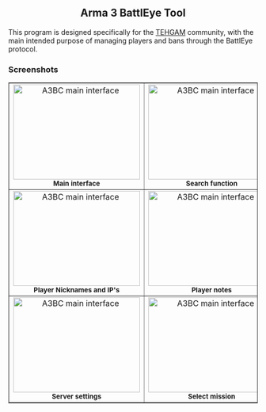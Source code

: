 <h2 align="center">Arma 3 BattlEye Tool</h2>
<p>This program is designed specifically for the <a href="http://tehgam.com/">TEHGAM</a> community, with the main intended purpose of managing players and bans through the BattlEye protocol.</p>

<h3>Screenshots</h3>
<table border="1">
  <tr>
    <td align="center">
      <a href="https://raw.githubusercontent.com/tym32167/arma3beclient/master/desc/1.PNG">
        <img src="https://github.com/tym32167/arma3beclient/raw/master/desc/1.PNG"
             alt="A3BC main interface"
             width="256px"
             height="192px">
      </a><br />
      <strong><sup>Main interface</sup></strong>
    </td>
    <td align="center">
      <a href="https://raw.githubusercontent.com/tym32167/arma3beclient/master/desc/2.PNG">
        <img src="https://github.com/tym32167/arma3beclient/raw/master/desc/2.PNG"
             alt="A3BC main interface"
             width="256px"
             height="192px">
      </a><br />
      <strong><sup>Search function</sup></strong>
    </td>
    <td align="center">
      <a href="https://raw.githubusercontent.com/tym32167/arma3beclient/master/desc/3.PNG">
        <img src="https://github.com/tym32167/arma3beclient/raw/master/desc/3.PNG"
             alt="A3BC main interface"
             width="256px"
             height="192px">
      </a><br />
      <strong><sup>Player info</sup></strong>
    </td>
  </tr>
  <tr>
    <td align="center">
      <a href="https://raw.githubusercontent.com/tym32167/arma3beclient/master/desc/4.PNG">
        <img src="https://github.com/tym32167/arma3beclient/raw/master/desc/4.PNG"
             alt="A3BC main interface"
             width="256px"
             height="192px">
      </a><br />
      <strong><sup>Player Nicknames and IP's</sup></strong>
    </td>
    <td align="center">
      <a href="https://raw.githubusercontent.com/tym32167/arma3beclient/master/desc/5.PNG">
        <img src="https://github.com/tym32167/arma3beclient/raw/master/desc/5.PNG"
             alt="A3BC main interface"
             width="256px"
             height="192px">
      </a><br />
	  <strong><sup>Player notes</sup></strong>
    </td>
    <td align="center">
	  <a href="https://raw.githubusercontent.com/tym32167/arma3beclient/master/desc/6.PNG">
        <img src="https://github.com/tym32167/arma3beclient/raw/master/desc/6.PNG"
             alt="A3BC main interface"
             width="256px"
             height="192px">
      </a><br />
	  <strong><sup>Chat history</sup></strong>
    </td>
  </tr>
    <tr>
    <td align="center">
      <a href="https://raw.githubusercontent.com/tym32167/arma3beclient/master/desc/7.PNG">
        <img src="https://github.com/tym32167/arma3beclient/raw/master/desc/7.PNG"
             alt="A3BC main interface"
             width="256px"
             height="192px">
      </a><br />
      <strong><sup>Server settings</sup></strong>
    </td>
    <td align="center">
      <a href="https://raw.githubusercontent.com/tym32167/arma3beclient/master/desc/8.PNG">
        <img src="https://github.com/tym32167/arma3beclient/raw/master/desc/8.PNG"
             alt="A3BC main interface"
             width="256px"
             height="192px">
      </a><br />
	  <strong><sup>Select mission</sup></strong>
    </td>
    <td align="center">
	  <a href="https://raw.githubusercontent.com/tym32167/arma3beclient/master/desc/9.PNG">
        <img src="https://github.com/tym32167/arma3beclient/raw/master/desc/9.PNG"
             alt="A3BC main interface"
             width="256px"
             height="192px">
      </a><br />
	  <strong><sup>Steam query support</sup></strong>
    </td>
  </tr>
</table>
